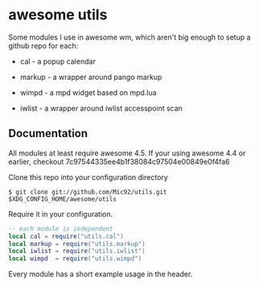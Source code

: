 awesome utils
=============

Some modules I use in awesome wm,
which aren't big enough to setup a github repo for each:

* cal - a popup calendar

* markup - a wrapper around pango markup

* wimpd - a mpd widget based on mpd.lua

* iwlist - a wrapper around iwlist accesspoint scan

Documentation
-------------
All modules at least require awesome 4.5.
If your using awesome 4.4 or earlier,
checkout 7c97544335ee4b1f38084c97504e00849e0f4fa6

Clone this repo into your configuration directory

    $ git clone git://github.com/Mic92/utils.git $XDG_CONFIG_HOME/awesome/utils

Require it in your configuration.

```lua
-- each module is independent
local cal = require("utils.cal")
local markup = require("utils.markup")
local iwlist = require("utils.iwlist")
local wimpd  = require("utils.wimpd")
```

Every module has a short example usage in the header.
